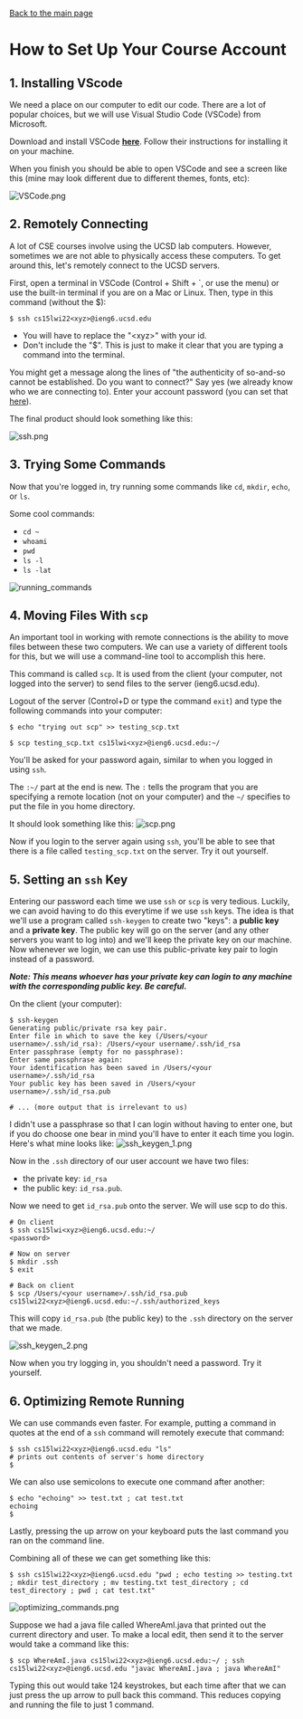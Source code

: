 [Back to the main page](index.md)

# How to Set Up Your Course Account

## 1. Installing VScode
We need a place on our computer to edit our code. There are a lot of popular choices, but we will use Visual Studio Code (VSCode) from Microsoft. 

Download and install VSCode **[here](https://code.visualstudio.com/)**. Follow their instructions for installing it on your machine.

When you finish you should be able to open VSCode and see a screen like this (mine may look different due to different themes, fonts, etc): 

![VSCode.png](VSCode.png)

## 2. Remotely Connecting
A lot of CSE courses involve using the UCSD lab computers. However, sometimes we are not able to physically access these computers. To get around this, let's remotely connect to the UCSD servers.

First, open a terminal in VSCode (Control + Shift + `, or use the menu) or use the built-in terminal if you are on a Mac or Linux. Then, type in this command (without the $):

```
$ ssh cs15lwi22<xyz>@ieng6.ucsd.edu
``` 
* You will have to replace the "\<xyz\>" with your id.
* Don't include the "$". This is just to make it clear that you are typing a command into the terminal.

You might get a message along the lines of "the authenticity of so-and-so cannot be established. Do you want to connect?" Say yes (we already know who we are connecting to). Enter your account password (you can set that [here](https://sdacs.ucsd.edu/~icc/index.php)).

The final product should look something like this:

![ssh.png](ssh.png)

## 3. Trying Some Commands
Now that you're logged in, try running some commands like `cd`, `mkdir`, `echo`, or `ls`.

Some cool commands:
* `cd ~`
* `whoami`
* `pwd`
* `ls -l`
* `ls -lat`

![running_commands](running_commands.png)

## 4. Moving Files With `scp`
An important tool in working with remote connections is the ability to move files between these two computers. We can use a variety of different tools for this, but we will use a command-line tool to accomplish this here.

This command is called `scp`. It is used from the client (your computer, not logged into the server) to send files to the server (ieng6.ucsd.edu). 

Logout of the server (Control+D or type the command `exit`) and type the following commands into your computer:
```
$ echo "trying out scp" >> testing_scp.txt
```
```
$ scp testing_scp.txt cs15lwi<xyz>@ieng6.ucsd.edu:~/
```

You'll be asked for your password again, similar to when you logged in using `ssh`. 

The `:~/` part at the end is new. The `:` tells the program that you are specifying a remote location (not on your computer) and the `~/` specifies to put the file in you home directory.

It should look something like this:
![scp.png](scp.png)

Now if you login to the server again using `ssh`, you'll be able to see that there is a file called `testing_scp.txt` on the server. Try it out yourself.

## 5. Setting an `ssh` Key
Entering our password each time we use `ssh` or `scp` is very tedious. Luckily, we can avoid having to do this everytime if we use `ssh` keys. The idea is that we'll use a program called `ssh-keygen` to create two "keys": a **public key** and a **private key**. The public key will go on the server (and any other servers you want to log into) and we'll keep the private key on our machine. Now whenever we login, we can use this public-private key pair to login instead of a password.

***Note: This means whoever has your private key can login to any machine with the corresponding public key. Be careful.***

On the client (your computer):
```
$ ssh-keygen
Generating public/private rsa key pair.
Enter file in which to save the key (/Users/<your username>/.ssh/id_rsa): /Users/<your username/.ssh/id_rsa
Enter passphrase (empty for no passphrase): 
Enter same passphrase again: 
Your identification has been saved in /Users/<your username>/.ssh/id_rsa
Your public key has been saved in /Users/<your username>/.ssh/id_rsa.pub

# ... (more output that is irrelevant to us)
```



I didn't use a passphrase so that I can login without having to enter one, but if you do choose one bear in mind you'll have to enter it each time you login. Here's what mine looks like:
![ssh_keygen_1.png](ssh_keygen_1.png)

Now in the `.ssh` directory of our user account we have two files: 
* the private key: `id_rsa`
* the public key: `id_rsa.pub`.

Now we need to get `id_rsa.pub` onto the server. We will use scp to do this.

```
# On client
$ ssh cs15lwi<xyz>@ieng6.ucsd.edu:~/
<password>

# Now on server
$ mkdir .ssh
$ exit

# Back on client
$ scp /Users/<your username>/.ssh/id_rsa.pub cs15lwi22<xyz>@ieng6.ucsd.edu:~/.ssh/authorized_keys
```
This will copy `id_rsa.pub` (the public key) to the `.ssh` directory on the server that we made. 

![ssh_keygen_2.png](ssh_keygen_2.png)

Now when you try logging in, you shouldn't need a password. Try it yourself. 

## 6. Optimizing Remote Running
We can use commands even faster. For example, putting a command in quotes at the end of a `ssh` command will remotely execute that command:

```
$ ssh cs15lwi22<xyz>@ieng6.ucsd.edu "ls"
# prints out contents of server's home directory
$ 
```

We can also use semicolons to execute one command after another:
```
$ echo "echoing" >> test.txt ; cat test.txt
echoing
$ 
```

Lastly, pressing the up arrow on your keyboard puts the last command you ran on the command line.

Combining all of these we can get something like this:

```
$ ssh cs15lwi22<xyz>@ieng6.ucsd.edu "pwd ; echo testing >> testing.txt ; mkdir test_directory ; mv testing.txt test_directory ; cd test_directory ; pwd ; cat test.txt"
```

![optimizing_commands.png](optimizing_commands.png)


Suppose we had a java file called WhereAmI.java that printed out the current directory and user. To make a local edit, then send it to the server would take a command like this:

```
$ scp WhereAmI.java cs15lwi22<xyz>@ieng6.ucsd.edu:~/ ; ssh cs15lwi22<xyz>@ieng6.ucsd.edu "javac WhereAmI.java ; java WhereAmI"
```

Typing this out would take 124 keystrokes, but each time after that we can just press the up arrow to pull back this command. This reduces copying and running the file to just 1 command.